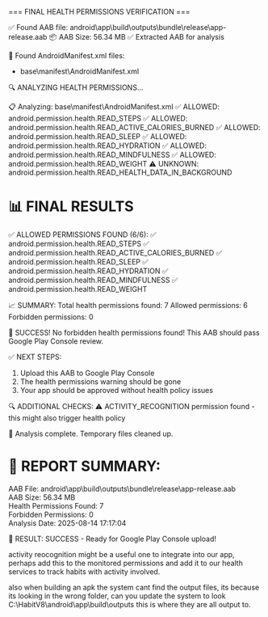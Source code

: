 === FINAL HEALTH PERMISSIONS VERIFICATION ===

✅ Found AAB file: android\app\build\outputs\bundle\release\app-release.aab
📦 AAB Size: 56.34 MB
✅ Extracted AAB for analysis

📄 Found AndroidManifest.xml files:
  - base\manifest\AndroidManifest.xml

🔍 ANALYZING HEALTH PERMISSIONS...

📋 Analyzing: base\manifest\AndroidManifest.xml
  ✅ ALLOWED: android.permission.health.READ_STEPS
  ✅ ALLOWED: android.permission.health.READ_ACTIVE_CALORIES_BURNED
  ✅ ALLOWED: android.permission.health.READ_SLEEP
  ✅ ALLOWED: android.permission.health.READ_HYDRATION
  ✅ ALLOWED: android.permission.health.READ_MINDFULNESS
  ✅ ALLOWED: android.permission.health.READ_WEIGHT
  ⚠️  UNKNOWN: android.permission.health.READ_HEALTH_DATA_IN_BACKGROUND

📊 FINAL RESULTS
=================

✅ ALLOWED PERMISSIONS FOUND (6/6):
  ✅ android.permission.health.READ_STEPS
  ✅ android.permission.health.READ_ACTIVE_CALORIES_BURNED
  ✅ android.permission.health.READ_SLEEP
  ✅ android.permission.health.READ_HYDRATION
  ✅ android.permission.health.READ_MINDFULNESS
  ✅ android.permission.health.READ_WEIGHT

📈 SUMMARY:
  Total health permissions found: 7
  Allowed permissions: 6
  Forbidden permissions: 0

🎉 SUCCESS! No forbidden health permissions found!
This AAB should pass Google Play Console review.

✅ NEXT STEPS:
1. Upload this AAB to Google Play Console
2. The health permissions warning should be gone
3. Your app should be approved without health policy issues

🔍 ADDITIONAL CHECKS:
⚠️  ACTIVITY_RECOGNITION permission found - this might also trigger health policy

🧹 Analysis complete. Temporary files cleaned up.                                                                       
                                                                                                                        
📝 REPORT SUMMARY:
==================                                                                                                      
AAB File: android\app\build\outputs\bundle\release\app-release.aab                                                      
AAB Size: 56.34 MB                                                                                                      
Health Permissions Found: 7                                                                                             
Forbidden Permissions: 0                                                                                                
Analysis Date: 2025-08-14 17:17:04                                                                                      
                                                                                                                        
🎯 RESULT: SUCCESS - Ready for Google Play Console upload!     


activity reocognition might be a useful one to integrate into our app, perhaps add this to the monitored permissions and add it to our health services to track habits with activity involved.

also when building an apk the system cant find the output files, its because its looking in the wrong folder, can you update the system to look C:\HabitV8\android\app\build\outputs this is where they are all output to.